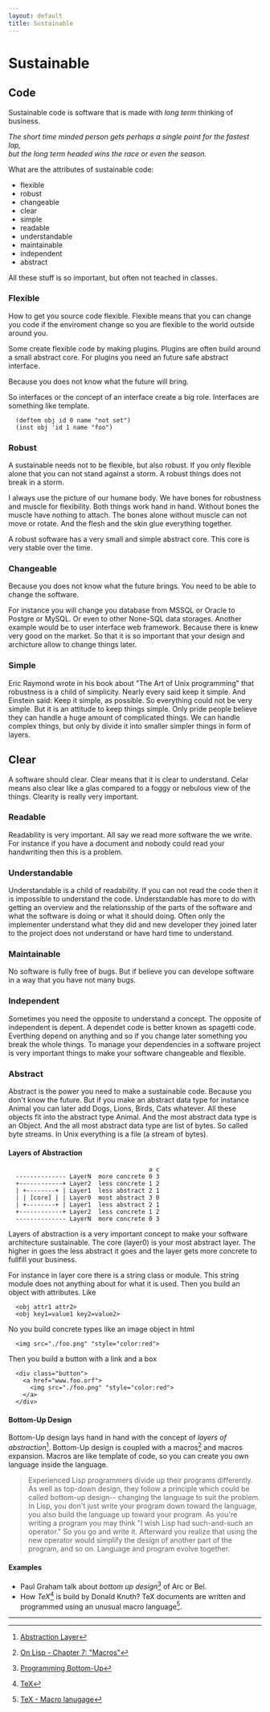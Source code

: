 ```yaml
---
layout: default
title: Sustainable
---
```


# Sustainable 

## Code

Sustainable code is software that is made with *long term* thinking of business.

*The short time minded person gets perhaps a single point for the fastest lap, <br>
but the long term headed wins the race or even the season.*

What are the attributes of sustainable code:

* flexible
* robust
* changeable
* clear
* simple
* readable
* understandable
* maintainable
* independent
* abstract

All these stuff is so important, but often not teached in classes.

### Flexible

How to get you source code flexible. Flexible means that you can change you
code if the enviroment change so you are flexible to the world outside around you.

Some create flexible code by making plugins. Plugins are often build around a
small abstract core. For plugins you need an future safe abstract interface.

Because you does not know what the future will bring.

So interfaces or the concept of an interface create a big role.
Interfaces are something like template.

```
  (deftem obj id 0 name "not set")
  (inst obj 'id 1 name "foo")
```

### Robust

A sustainable needs not to be flexible, but also robust. If you only flexible
alone that you can not stand against a storm. A robust things does not break
in a storm. 

I always use the picture of our humane body. We have bones for robustness and
muscle for flexibility. Both things work hand in hand. Without bones the
muscle have nothing to attach. The bones alone without muscle can not move
or rotate. And the flesh and the skin glue everything together.

A robust software has a very small and simple abstract core. This core
is very stable over the time.

### Changeable

Because you does not know what the future brings. You need to be able to change
the software.

For instance you will change you database from MSSQL or Oracle to Postgre or
MySQL. Or even to other None-SQL data storages. Another example would be to 
user interface web framework. Because there is knew very good on the market.
So that it is so important that your design and archicture allow to change
things later.

### Simple

Eric Raymond wrote in his book about "The Art of Unix programming" that
robustness is a child of simplicity. Nearly every said keep it simple.
And Einstein said: Keep it simple, as possible. So everything could not
be very simple. But it is an attitude to keep things simple. Only pride
people believe they can handle a huge amount of complicated things. We
can handle complex things, but only by divide it into smaller simpler
things in form of layers.

## Clear

A software should clear. Clear means that it is clear to understand. Celar
means also clear like a glas compared to a foggy or nebulous view of the things.
Clearity is really very important.

### Readable

Readability is very important. All say we read more software the we write.
For instance if you have a document and nobody could read your handwriting
then this is a problem.

### Understandable

Understandable is a child of readability. If you can not read the code then
it is impossible to understand the code. Understandable has more to do with
getting an overview and the relationsship of the parts of the software and
what the software is doing or what it should doing.
Often only the implementer understand what they did and new developer they
joined later to the project does not understand or have hard time to understand.

### Maintainable

No software is fully free of bugs. But if believe you can develope
software in a way that you have not many bugs.

### Independent

Sometimes you need the opposite to understand a concept. The opposite
of independent is depent. A dependet code is better known as spagetti
code. Everthing depend on anything and so if you change later something
you break the whole things. To manage your dependencies in a software
project is very important things to make your software changeable and
flexible.

### Abstract

Abstract is the power you need to make a sustainable code. Because you
don't know the future. But if you make an abstract data type for instance
Animal you can later add Dogs, Lions, Birds, Cats whatever. All these
objects fit into the abstract type Animal. And the most abstract data type
is an Object. And the all most abstract data type are list of bytes. So
called byte streams. In Unix everything is a file (a stream of bytes).

#### Layers of Abstraction

``` 
                                       a c
  -------------- LayerN  more concrete 0 3
  +------------+ Layer2  less concrete 1 2
  | +--------+ | Layer1  less abstract 2 1
  | | [core] | | Layer0  most abstract 3 0
  | +--------+ | Layer1  less abstract 2 1
  +------------+ Layer2  less concrete 1 2
  -------------- LayerN  more concrete 0 3

```

Layers of abstraction is a very important concept to make your
software architecture sustainable. The core (layer0) is your
most abstract layer. The higher in goes the less abstract it goes
and the layer gets more concrete to fullfill your business.

For instance in layer core there is a string class or module.
This string module does not anything about for what it is used.
Then you build an object with attributes. 
Like 
```
  <obj attr1 attr2> 
  <obj key1=value1 key2=value2>
```  
No you build concrete types like an image object in html 
``` 
  <img src="./foo.png" "style="color:red">
```  
Then you build a button with a link and a box
``` 
  <div class="button">
    <a href="www.foo.orf">
      <img src="./foo.png" "style="color:red">
    </a>
  </div>
```

#### Bottom-Up Design

Bottom-Up design lays hand in hand with the concept of *layers of abstraction*[^4].
Bottom-Up design is coupled with a macros[^5] and macros expansion. Macros are like template of code, so you can create you own language inside the language.

> Experienced Lisp programmers divide up their programs differently. As well as top-down design, they follow a principle which could be called bottom-up design-- changing the language to suit the problem. In Lisp, you don't just write your program down toward the language, you also build the language up toward your program. As you're writing a program you may think "I wish Lisp had such-and-such an operator." So you go and write it. Afterward you realize that using the new operator would simplify the design of another part of the program, and so on. Language and program evolve together.

#### Examples

 - Paul Graham talk about *bottom up design*[^1] of Arc or Bel. 
 - How *TeX*[^2] is build by Donald Knuth? TeX documents are written and programmed using an unusual macro language[^3].

---

[^1]: [Programming Bottom-Up](http://www.paulgraham.com/progbot.html)
[^2]: [TeX](https://en.wikipedia.org/wiki/TeX)
[^3]: [TeX - Macro lanugage](https://en.wikipedia.org/wiki/TeX#Macro_language)
[^4]: [Abstraction Layer](https://en.wikipedia.org/wiki/Abstraction_layer)
[^5]: [On Lisp - Chapter 7: "Macros"](http://www.paulgraham.com/onlisp.html)